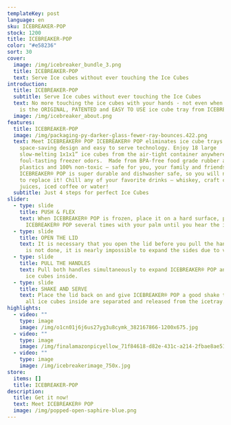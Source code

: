 ```yaml
---
templateKey: post
language: en
sku: ICEBREAKER-POP
stock: 1200
title: ICEBREAKER-POP
color: "#e58236"
sort: 30
cover:
  image: /img/icebreaker_bundle_3.png
  title: ICEBREAKER-POP
  text: Serve Ice cubes without ever touching the Ice Cubes
introduction:
  title: ICEBREAKER-POP
  subtitle: Serve Ice cubes without ever touching the Ice Cubes
  text: No more touching the ice cubes with your hands - not even when serving. It
    is the ORIGINAL, PATENTED and EASY TO USE ice cube tray from ICEBREAKER®
  image: /img/icebreaker_about.png
features:
  title: ICEBREAKER-POP
  image: /img/packaging-py-darker-glass-fewer-ray-bounces.422.png
  text: Meet ICEBREAKER® POP ICEBREAKER® POP eliminates ice cube trays with its
    space-saving design and easy to serve technology. Enjoy 18 large
    slow-melting 1x1x1” ice cubes from the air-tight container anywhere without
    foul-tasting freezer odors.  Made from BPA-free food grade rubber and
    plastics and 100% non-toxic — safe for you, your family and friends. Plus
    ICEBREAKER® POP is super durable and dishwasher safe, so you will never have
    to replace it! Chill any of your favorite drinks — whiskey, craft cocktails,
    juices, iced coffee or water!
  subtitle: Just 4 steps for perfect Ice Cubes
slider:
  - type: slide
    title: PUSH & FLEX
    text: When ICEBREAKER® POP is frozen, place it on a hard surface, push down on
      ICEBREAKER® POP several times with your palm until you hear the ice crack.
  - type: slide
    title: OPEN THE LID
    text: It is necessary that you open the lid before you pull the handles. If this
      is not done, it is nearly impossible to expand the sides due to vacuum.
  - type: slide
    title: PULL THE HANDLES
    text: Pull both handles simultaneously to expand ICEBREAKER® POP and release the
      ice cubes inside.
  - type: slide
    title: SHAKE AND SERVE
    text: Place the lid back on and give ICEBREAKER® POP a good shake to ensure that
      all ice cubes inside are separated and released from the icetray.
highlights:
  - video: ""
    type: image
    image: /img/o1cn01j6j6us27yg3u8cymk_382167866-1200x675.jpg
  - video: ""
    type: image
    image: /img/finalamazonpicyellow_71f84618-d82e-431c-a214-2fbae8ae51b6_823x.jpg
  - video: ""
    type: image
    image: /img/icebreakerimage_750x.jpg
store:
  items: []
  title: ICEBREAKER-POP
description:
  title: Get it now!
  text: Meet ICEBREAKER® POP
  image: /img/popped-open-saphire-blue.png
---
```

